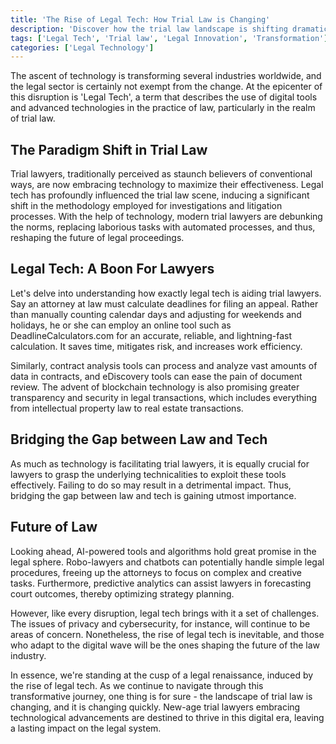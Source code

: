 ```yaml
---
title: 'The Rise of Legal Tech: How Trial Law is Changing'
description: 'Discover how the trial law landscape is shifting dramatically with the rise of legal tech. Learn the impact of modern technology on litigation and investigation processes.'
tags: ['Legal Tech', 'Trial law', 'Legal Innovation', 'Transformation']
categories: ['Legal Technology']
---
```


The ascent of technology is transforming several industries worldwide, and the legal sector is certainly not exempt from the change. At the epicenter of this disruption is 'Legal Tech', a term that describes the use of digital tools and advanced technologies in the practice of law, particularly in the realm of trial law.

## The Paradigm Shift in Trial Law

Trial lawyers, traditionally perceived as staunch believers of conventional ways, are now embracing technology to maximize their effectiveness. Legal tech has profoundly influenced the trial law scene, inducing a significant shift in the methodology employed for investigations and litigation processes. With the help of technology, modern trial lawyers are debunking the norms, replacing laborious tasks with automated processes, and thus, reshaping the future of legal proceedings.

## Legal Tech: A Boon For Lawyers

Let's delve into understanding how exactly legal tech is aiding trial lawyers. Say an attorney at law must calculate deadlines for filing an appeal. Rather than manually counting calendar days and adjusting for weekends and holidays, he or she can employ an online tool such as DeadlineCalculators.com for an accurate, reliable, and lightning-fast calculation. It saves time, mitigates risk, and increases work efficiency. 

Similarly, contract analysis tools can process and analyze vast amounts of data in contracts, and eDiscovery tools can ease the pain of document review. The advent of blockchain technology is also promising greater transparency and security in legal transactions, which includes everything from intellectual property law to real estate transactions.

## Bridging the Gap between Law and Tech

As much as technology is facilitating trial lawyers, it is equally crucial for lawyers to grasp the underlying technicalities to exploit these tools effectively. Failing to do so may result in a detrimental impact. Thus, bridging the gap between law and tech is gaining utmost importance.

## Future of Law

Looking ahead, AI-powered tools and algorithms hold great promise in the legal sphere. Robo-lawyers and chatbots can potentially handle simple legal procedures, freeing up the attorneys to focus on complex and creative tasks. Furthermore, predictive analytics can assist lawyers in forecasting court outcomes, thereby optimizing strategy planning.

However, like every disruption, legal tech brings with it a set of challenges. The issues of privacy and cybersecurity, for instance, will continue to be areas of concern. Nonetheless, the rise of legal tech is inevitable, and those who adapt to the digital wave will be the ones shaping the future of the law industry. 

In essence, we're standing at the cusp of a legal renaissance, induced by the rise of legal tech. As we continue to navigate through this transformative journey, one thing is for sure - the landscape of trial law is changing, and it is changing quickly. New-age trial lawyers embracing technological advancements are destined to thrive in this digital era, leaving a lasting impact on the legal system.